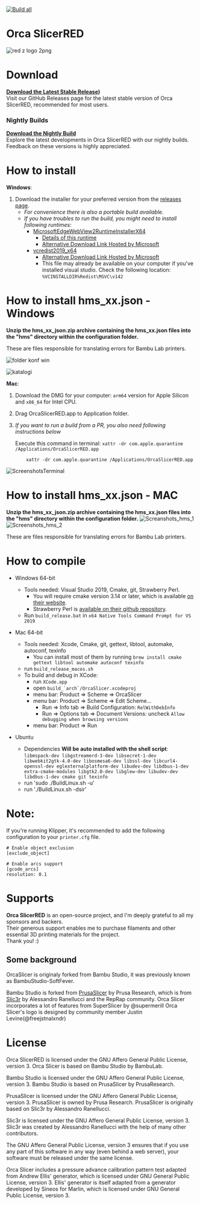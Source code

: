 [![Build all](https://github.com/KrisMorr/OrcaSlicerRED/actions/workflows/build_all.yml/badge.svg?branch=main)](https://github.com/KrisMorr/OrcaSlicerRED/actions/workflows/build_all.yml)
# Orca SlicerRED    
![red z logo 2png](https://github.com/KrisMorr/OrcaSlicerRED/assets/154343071/78428ce7-4fd9-46ce-b7d6-15cfe710afaa)



# Download


**[Download the Latest Stable Release](https://github.com/KrisMorr/OrcaSlicerRED/releases/tag/Relases-v1.9.1_red))**  
Visit our GitHub Releases page for the latest stable version of Orca SlicerRED, recommended for most users.

### Nightly Builds
**[Download the Nightly Build](https://github.com/KrisMorr/OrcaSlicerRED/tags)**  
Explore the latest developments in Orca SlicerRED with our nightly builds. Feedback on these versions is highly appreciated.



# How to install
**Windows**: 
1.  Download the installer for your preferred version from the [releases page](https://github.com/KrisMorr/OrcaSlicerRED/releases).
    - *For convenience there is also a portable build available.*
    - *If you have troubles to run the build, you might need to install following runtimes:*
      - [MicrosoftEdgeWebView2RuntimeInstallerX64](https://github.com/SoftFever/OrcaSlicer/releases/download/v1.0.10-sf2/MicrosoftEdgeWebView2RuntimeInstallerX64.exe)
          - [Details of this runtime](https://aka.ms/webview2)
          - [Alternative Download Link Hosted by Microsoft](https://go.microsoft.com/fwlink/p/?LinkId=2124703)
      - [vcredist2019_x64](https://github.com/SoftFever/OrcaSlicer/releases/download/v1.0.10-sf2/vcredist2019_x64.exe)
          -  [Alternative Download Link Hosted by Microsoft](https://aka.ms/vs/17/release/vc_redist.x64.exe)
          -  This file may already be available on your computer if you've installed visual studio.  Check the following location: `%VCINSTALLDIR%Redist\MSVC\v142`
# How to install hms_xx.json - Windows

**Unzip the hms_xx_json.zip archive containing the hms_xx.json files into the "hms" directory within the configuration folder.**

These are files responsible for translating errors for Bambu Lab printers.

![folder konf win](https://github.com/KrisMorr/OrcaSlicerRED/assets/154343071/e4526d39-0c3c-4a7f-bc88-6805154d8eaf)

![katalogi](https://github.com/KrisMorr/OrcaSlicerRED/assets/154343071/bd49083b-1545-4595-8be0-bd4f767d5f62)



**Mac**:
1. Download the DMG for your computer: `arm64` version for Apple Silicon and `x86_64` for Intel CPU.  
2. Drag OrcaSlicerRED.app to Application folder. 
3. *If you want to run a build from a PR, you also need following instructions below*  
      
      Execute this command in terminal: `xattr -dr com.apple.quarantine /Applications/OrcaSlicerRED.app`
      ```console
          xattr -dr com.apple.quarantine /Applications/OrcaSlicerRED.app
      ```
![ScreenshotsTerminal](https://github.com/KrisMorr/OrcaSlicerRED/assets/154343071/8bc48296-6f9f-43b7-8f47-176034499687)

 # How to install hms_xx.json - MAC   

**Unzip the hms_xx_json.zip archive containing the hms_xx.json files into the "hms" directory within the configuration folder.**
![Screanshots_hms_1](https://github.com/KrisMorr/OrcaSlicerRED/assets/154343071/6b5fecb0-d846-4c19-beca-8829761bf11e)
![Screenshots_hms_2](https://github.com/KrisMorr/OrcaSlicerRED/assets/154343071/d3b4c8bb-6933-4d03-b847-709201087578)

These are files responsible for translating errors for Bambu Lab printers.


# How to compile
- Windows 64-bit  
  - Tools needed: Visual Studio 2019, Cmake, git, Strawberry Perl.
      - You will require cmake version 3.14 or later, which is available [on their website](https://cmake.org/download/).
      - Strawberry Perl is [available on their github repository](https://github.com/StrawberryPerl/Perl-Dist-Strawberry/releases/).
  - Run `build_release.bat` in `x64 Native Tools Command Prompt for VS 2019`

- Mac 64-bit  
  - Tools needed: Xcode, Cmake, git, gettext, libtool, automake, autoconf, texinfo
      - You can install most of them by running `brew install cmake gettext libtool automake autoconf texinfo`
  - run `build_release_macos.sh`
  - To build and debug in XCode:
      - run `XCode.app`
      - open ``build_`arch`/OrcaSlicer.xcodeproj``
      - menu bar: Product => Scheme => OrcaSlicer
      - menu bar: Product => Scheme => Edit Scheme...
          - Run => Info tab => Build Configuration: `RelWithDebInfo`
          - Run => Options tab => Document Versions: uncheck `Allow debugging when browsing versions`
      - menu bar: Product => Run

- Ubuntu 
  - Dependencies **Will be auto installed with the shell script**: `libmspack-dev libgstreamerd-3-dev libsecret-1-dev libwebkit2gtk-4.0-dev libosmesa6-dev libssl-dev libcurl4-openssl-dev eglexternalplatform-dev libudev-dev libdbus-1-dev extra-cmake-modules libgtk2.0-dev libglew-dev libudev-dev libdbus-1-dev cmake git texinfo`
  - run 'sudo ./BuildLinux.sh -u'
  - run './BuildLinux.sh -dsir'


# Note: 
If you're running Klipper, it's recommended to add the following configuration to your `printer.cfg` file.
```
# Enable object exclusion
[exclude_object]

# Enable arcs support
[gcode_arcs]
resolution: 0.1
```

# Supports
**Orca SlicerRED** is an open-source project, and I'm deeply grateful to all my sponsors and backers.   
Their generous support enables me to purchase filaments and other essential 3D printing materials for the project.   
Thank you! :)



## Some background
OrcaSlicer is originaly forked from Bambu Studio, it was previously known as BambuStudio-SoftFever.

Bambu Studio is forked from [PrusaSlicer](https://github.com/prusa3d/PrusaSlicer) by Prusa Research, which is from [Slic3r](https://github.com/Slic3r/Slic3r) by Alessandro Ranellucci and the RepRap community. 
Orca Slicer incorporates a lot of features from SuperSlicer by @supermerill
Orca Slicer's logo is designed by community member Justin Levine(@freejstnalxndr)  


# License
Orca SlicerRED is licensed under the GNU Affero General Public License, version 3. Orca Slicer is based on Bambu Studio by BambuLab.

Bambu Studio is licensed under the GNU Affero General Public License, version 3. Bambu Studio is based on PrusaSlicer by PrusaResearch.

PrusaSlicer is licensed under the GNU Affero General Public License, version 3. PrusaSlicer is owned by Prusa Research. PrusaSlicer is originally based on Slic3r by Alessandro Ranellucci.

Slic3r is licensed under the GNU Affero General Public License, version 3. Slic3r was created by Alessandro Ranellucci with the help of many other contributors.

The GNU Affero General Public License, version 3 ensures that if you use any part of this software in any way (even behind a web server), your software must be released under the same license.

Orca Slicer includes a pressure advance calibration pattern test adapted from Andrew Ellis' generator, which is licensed under GNU General Public License, version 3. Ellis' generator is itself adapted from a generator developed by Sineos for Marlin, which is licensed under GNU General Public License, version 3.
